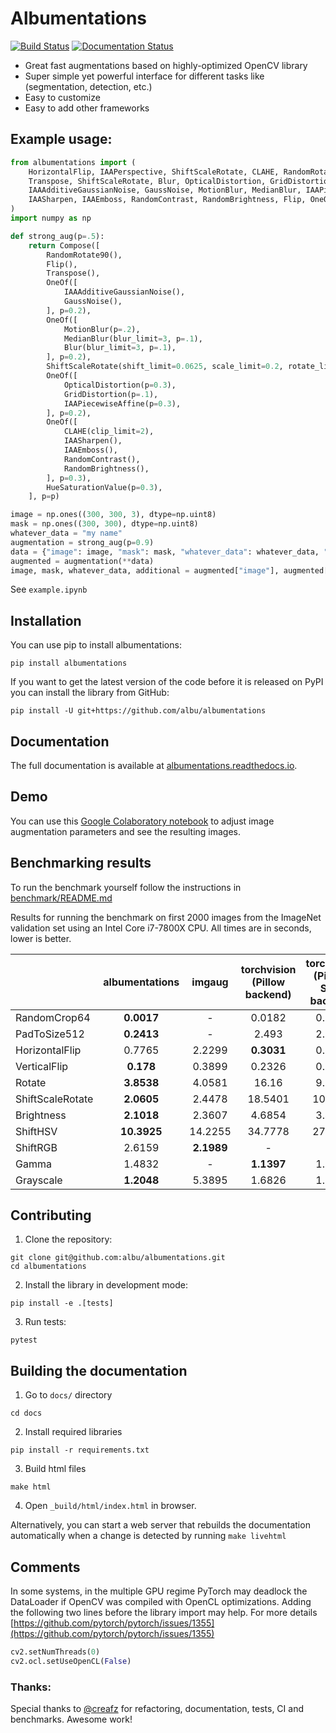 # Albumentations
[![Build Status](https://travis-ci.org/albu/albumentations.svg?branch=master)](https://travis-ci.org/albu/albumentations)
[![Documentation Status](https://readthedocs.org/projects/albumentations/badge/?version=latest)](https://albumentations.readthedocs.io/en/latest/?badge=latest)

* Great fast augmentations based on highly-optimized OpenCV library
* Super simple yet powerful interface for different tasks like (segmentation, detection, etc.)
* Easy to customize
* Easy to add other frameworks

## Example usage:

```python
from albumentations import (
    HorizontalFlip, IAAPerspective, ShiftScaleRotate, CLAHE, RandomRotate90,
    Transpose, ShiftScaleRotate, Blur, OpticalDistortion, GridDistortion, HueSaturationValue,
    IAAAdditiveGaussianNoise, GaussNoise, MotionBlur, MedianBlur, IAAPiecewiseAffine,
    IAASharpen, IAAEmboss, RandomContrast, RandomBrightness, Flip, OneOf, Compose
)
import numpy as np

def strong_aug(p=.5):
    return Compose([
        RandomRotate90(),
        Flip(),
        Transpose(),
        OneOf([
            IAAAdditiveGaussianNoise(),
            GaussNoise(),
        ], p=0.2),
        OneOf([
            MotionBlur(p=.2),
            MedianBlur(blur_limit=3, p=.1),
            Blur(blur_limit=3, p=.1),
        ], p=0.2),
        ShiftScaleRotate(shift_limit=0.0625, scale_limit=0.2, rotate_limit=45, p=.2),
        OneOf([
            OpticalDistortion(p=0.3),
            GridDistortion(p=.1),
            IAAPiecewiseAffine(p=0.3),
        ], p=0.2),
        OneOf([
            CLAHE(clip_limit=2),
            IAASharpen(),
            IAAEmboss(),
            RandomContrast(),
            RandomBrightness(),
        ], p=0.3),
        HueSaturationValue(p=0.3),
    ], p=p)

image = np.ones((300, 300, 3), dtype=np.uint8)
mask = np.ones((300, 300), dtype=np.uint8)
whatever_data = "my name"
augmentation = strong_aug(p=0.9)
data = {"image": image, "mask": mask, "whatever_data": whatever_data, "additional": "hello"}
augmented = augmentation(**data)
image, mask, whatever_data, additional = augmented["image"], augmented["mask"], augmented["whatever_data"], augmented["additional"]
```

See `example.ipynb`

## Installation
You can use pip to install albumentations:
```
pip install albumentations
```

If you want to get the latest version of the code before it is released on PyPI you can install the library from GitHub:
```
pip install -U git+https://github.com/albu/albumentations
```


## Documentation
The full documentation is available at [albumentations.readthedocs.io](https://albumentations.readthedocs.io/en/latest/).


## Demo
You can use this [Google Colaboratory notebook](https://colab.research.google.com/drive/1JuZ23u0C0gx93kV0oJ8Mq0B6CBYhPLXy#scrollTo=GwFN-In3iagp&forceEdit=true&offline=true&sandboxMode=true)
to adjust image augmentation parameters and see the resulting images.


## Benchmarking results
To run the benchmark yourself follow the instructions in [benchmark/README.md](benchmark/README.md)

Results for running the benchmark on first 2000 images from the ImageNet validation set using an Intel Core i7-7800X CPU. All times are in seconds, lower is better.

|                   | albumentations  |  imgaug  | torchvision<br> (Pillow backend)| torchvision<br> (Pillow-SIMD backend) |  Keras   |
|-------------------|:---------------:|:--------:|:-------------------------------:|:-------------------------------------:|:--------:|
| RandomCrop64      |    **0.0017**   |    -     |             0.0182              |               0.0182                  |    -     |
| PadToSize512      |    **0.2413**   |    -     |             2.493               |               2.3682                  |    -     |
| HorizontalFlip    |     0.7765      |  2.2299  |           **0.3031**            |               0.3054                  |  2.0508  |
| VerticalFlip      |    **0.178**    |  0.3899  |             0.2326              |               0.2308                  |  0.1799  |
| Rotate            |    **3.8538**   |  4.0581  |             16.16               |               9.5011                  | 50.8632  |
| ShiftScaleRotate  |    **2.0605**   |  2.4478  |            18.5401              |              10.6062                  | 47.0568  |
| Brightness        |    **2.1018**   |  2.3607  |             4.6854              |               3.4814                  |  9.9237  |
| ShiftHSV          |    **10.3925**  | 14.2255  |            34.7778              |              27.0215                  |    -     |
| ShiftRGB          |     2.6159      |**2.1989**|               -                 |                 -                     |  3.0598  |
| Gamma             |     1.4832      |    -     |            **1.1397**           |               1.1447                  |    -     |
| Grayscale         |    **1.2048**   |  5.3895  |             1.6826              |               1.2721                  |    -     |


## Contributing
1. Clone the repository:
```
git clone git@github.com:albu/albumentations.git
cd albumentations
```
2. Install the library in development mode:
```
pip install -e .[tests]
```
3. Run tests:
```
pytest
```

## Building the documentation
1. Go to `docs/` directory
```
cd docs
```
2. Install required libraries
```
pip install -r requirements.txt
```
3. Build html files
```
make html
```
4. Open `_build/html/index.html` in browser.

Alternatively, you can start a web server that rebuilds the documentation
automatically when a change is detected by running `make livehtml`


## Comments
In some systems, in the multiple GPU regime PyTorch may deadlock the DataLoader if OpenCV was compiled with OpenCL optimizations. Adding the following two lines before the library import may help. For more details [https://github.com/pytorch/pytorch/issues/1355](https://github.com/pytorch/pytorch/issues/1355) 

```python
cv2.setNumThreads(0)	
cv2.ocl.setUseOpenCL(False)
```

### Thanks:
Special thanks to [@creafz](https://github.com/creafz) for refactoring, documentation, tests, CI and benchmarks. Awesome work!

